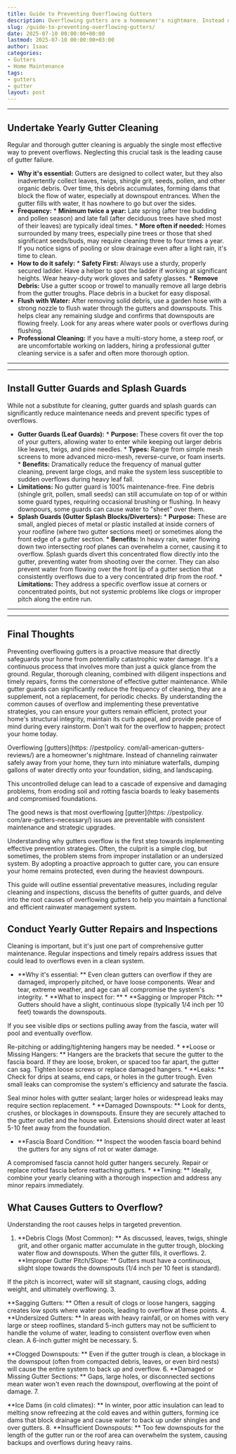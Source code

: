 ```yaml
---
title: Guide to Preventing Overflowing Gutters
description: Overflowing gutters are a homeowner's nightmare. Instead of channeling rainwater safely away from your home, they turn into miniature waterfalls, dumping...
slug: /guide-to-preventing-overflowing-gutters/
date: 2025-07-10 00:00:00+00:00
lastmod: 2025-07-10 00:00:00+03:00
author: Isaac
categories:
- Gutters
- Home Maintenance
tags:
- gutters
- gutter
layout: post
---
```

---
## Undertake Yearly Gutter Cleaning
Regular and thorough gutter cleaning is arguably the single most effective way to prevent overflows. Neglecting this crucial task is the leading cause of gutter failure.
* **Why it's essential:** Gutters are designed to collect water, but they also inadvertently collect leaves, twigs, shingle grit, seeds, pollen, and other organic debris. Over time, this debris accumulates, forming dams that block the flow of water, especially at downspout entrances. When the gutter fills with water, it has nowhere to go but over the sides.
* **Frequency:** * **Minimum twice a year:** Late spring (after tree budding and pollen season) and late fall (after deciduous trees have shed most of their leaves) are typically ideal times. * **More often if needed:** Homes surrounded by many trees, especially pine trees or those that shed significant seeds/buds, may require cleaning three to four times a year. If you notice signs of pooling or slow drainage even after a light rain, it's time to clean.
* **How to do it safely:** * **Safety First:** Always use a sturdy, properly secured ladder. Have a helper to spot the ladder if working at significant heights. Wear heavy-duty work gloves and safety glasses. * **Remove Debris:** Use a gutter scoop or trowel to manually remove all large debris from the gutter troughs. Place debris in a bucket for easy disposal.
* **Flush with Water:** After removing solid debris, use a garden hose with a strong nozzle to flush water through the gutters and downspouts. This helps clear any remaining sludge and confirms that downspouts are flowing freely. Look for any areas where water pools or overflows during flushing.
* **Professional Cleaning:** If you have a multi-story home, a steep roof, or are uncomfortable working on ladders, hiring a professional gutter cleaning service is a safer and often more thorough option.
---
---
## Install Gutter Guards and Splash Guards
While not a substitute for cleaning, gutter guards and splash guards can significantly reduce maintenance needs and prevent specific types of overflows.
* **Gutter Guards (Leaf Guards):** * **Purpose:** These covers fit over the top of your gutters, allowing water to enter while keeping out larger debris like leaves, twigs, and pine needles. * **Types:** Range from simple mesh screens to more advanced micro-mesh, reverse-curve, or foam inserts. * **Benefits:** Dramatically reduce the frequency of manual gutter cleaning, prevent large clogs, and make the system less susceptible to sudden overflows during heavy leaf fall.
* **Limitations:** No gutter guard is 100% maintenance-free. Fine debris (shingle grit, pollen, small seeds) can still accumulate on top of or within some guard types, requiring occasional brushing or flushing. In heavy downpours, some guards can cause water to "sheet" over them.
* **Splash Guards (Gutter Splash Blocks/Diverters):** * **Purpose:** These are small, angled pieces of metal or plastic installed at inside corners of your roofline (where two gutter sections meet) or sometimes along the front edge of a gutter section. * **Benefits:** In heavy rain, water flowing down two intersecting roof planes can overwhelm a corner, causing it to overflow. Splash guards divert this concentrated flow directly into the gutter, preventing water from shooting over the corner.
They can also prevent water from flowing over the front lip of a gutter section that consistently overflows due to a very concentrated drip from the roof. * **Limitations:** They address a specific overflow issue at corners or concentrated points, but not systemic problems like clogs or improper pitch along the entire run.
---
---
## Final Thoughts
Preventing overflowing gutters is a proactive measure that directly safeguards your home from potentially catastrophic water damage. It's a continuous process that involves more than just a quick glance from the ground. Regular, thorough cleaning, combined with diligent inspections and timely repairs, forms the cornerstone of effective gutter maintenance.
While gutter guards can significantly reduce the frequency of cleaning, they are a supplement, not a replacement, for periodic checks. By understanding the common causes of overflow and implementing these preventative strategies, you can ensure your gutters remain efficient, protect your home's structural integrity, maintain its curb appeal, and provide peace of mind during every rainstorm. Don't wait for the overflow to happen; protect your home today.

Overflowing [gutters](https: //pestpolicy. com/all-american-gutters-reviews/) are a homeowner's nightmare. Instead of channeling rainwater safely away from your home, they turn into miniature waterfalls, dumping gallons of water directly onto your foundation, siding, and landscaping.

This uncontrolled deluge can lead to a cascade of expensive and damaging problems, from eroding soil and rotting fascia boards to leaky basements and compromised foundations.

The good news is that most overflowing [gutter](https: //pestpolicy. com/are-gutters-necessary/) issues are preventable with consistent maintenance and strategic upgrades.

Understanding why gutters overflow is the first step towards implementing effective prevention strategies. Often, the culprit is a simple clog, but sometimes, the problem stems from improper installation or an undersized system. By adopting a proactive approach to gutter care, you can ensure your home remains protected, even during the heaviest downpours.

This guide will outline essential preventative measures, including regular cleaning and inspections, discuss the benefits of gutter guards, and delve into the root causes of overflowing gutters to help you maintain a functional and efficient rainwater management system.

##  Conduct Yearly Gutter Repairs and Inspections

Cleaning is important, but it's just one part of comprehensive gutter maintenance. Regular inspections and timely repairs address issues that could lead to overflows even in a clean system.

* **Why it's essential: ** Even clean gutters can overflow if they are damaged, improperly pitched, or have loose components. Wear and tear, extreme weather, and age can all compromise the system's integrity. * **What to inspect for: ** * **Sagging or Improper Pitch: ** Gutters should have a slight, continuous slope (typically 1/4 inch per 10 feet) towards the downspouts.

If you see visible dips or sections pulling away from the fascia, water will pool and eventually overflow.

Re-pitching or adding/tightening hangers may be needed. * **Loose or Missing Hangers: ** Hangers are the brackets that secure the gutter to the fascia board. If they are loose, broken, or spaced too far apart, the gutter can sag. Tighten loose screws or replace damaged hangers. * **Leaks: ** Check for drips at seams, end caps, or holes in the gutter trough. Even small leaks can compromise the system's efficiency and saturate the fascia.

Seal minor holes with gutter sealant; larger holes or widespread leaks may require section replacement. * **Damaged Downspouts: ** Look for dents, crushes, or blockages in downspouts. Ensure they are securely attached to the gutter outlet and the house wall. Extensions should direct water at least 5-10 feet away from the foundation.

* **Fascia Board Condition: ** Inspect the wooden fascia board behind the gutters for any signs of rot or water damage.

A compromised fascia cannot hold gutter hangers securely. Repair or replace rotted fascia before reattaching gutters. * **Timing: ** Ideally, combine your yearly cleaning with a thorough inspection and address any minor repairs immediately.

##  What Causes Gutters to Overflow?

Understanding the root causes helps in targeted prevention.

1. **Debris Clogs (Most Common): ** As discussed, leaves, twigs, shingle grit, and other organic matter accumulate in the gutter trough, blocking water flow and downspouts. When the gutter fills, it overflows. 2. **Improper Gutter Pitch/Slope: ** Gutters must have a continuous, slight slope towards the downspouts (1/4 inch per 10 feet is standard).

If the pitch is incorrect, water will sit stagnant, causing clogs, adding weight, and ultimately overflowing. 3.

**Sagging Gutters: ** Often a result of clogs or loose hangers, sagging creates low spots where water pools, leading to overflow at these points. 4. **Undersized Gutters: ** In areas with heavy rainfall, or on homes with very large or steep rooflines, standard 5-inch gutters may not be sufficient to handle the volume of water, leading to consistent overflow even when clean. A 6-inch gutter might be necessary. 5.

**Clogged Downspouts: ** Even if the gutter trough is clean, a blockage in the downspout (often from compacted debris, leaves, or even bird nests) will cause the entire system to back up and overflow. 6. **Damaged or Missing Gutter Sections: ** Gaps, large holes, or disconnected sections mean water won't even reach the downspout, overflowing at the point of damage. 7.

**Ice Dams (in cold climates): ** In winter, poor attic insulation can lead to melting snow refreezing at the cold eaves and within gutters, forming ice dams that block drainage and cause water to back up under shingles and over gutters. 8. **Insufficient Downspouts: ** Too few downspouts for the length of the gutter run or the roof area can overwhelm the system, causing backups and overflows during heavy rains.
